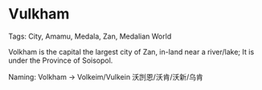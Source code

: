 # Vulkham

Tags: City, Amamu, Medala, Zan, Medalian World

Volkham is the capital the largest city of Zan, in-land near a river/lake; It is under the Province of Soisopol.

Naming: Volkham -> Volkeim/Vulkein 沃剀恩/沃肯/沃新/乌肯